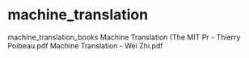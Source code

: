 # machine_translation
machine_translation_books
Machine Translation (The MIT Pr - Thierry Poibeau.pdf
Machine Translation - Wei Zhi.pdf

